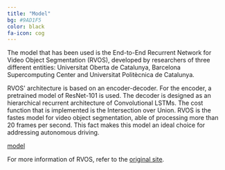 ```yaml
---
title: "Model"
bg: #9AD1F5
color: black
fa-icon: cog
---
```


The model that has been used is the End-to-End Recurrent Network for Video Object Segmentation (RVOS), developed by researchers of three different entities: Universitat Oberta de Catalunya, Barcelona Supercomputing Center and Universitat Politècnica de Catalunya.

RVOS' architecture is based on an encoder-decoder. For the encoder, a pretrained model of ResNet-101 is used. The decoder is designed as an hierarchical recurrent architecture of Convolutional LSTMs. The cost function that is implemented is the Intersection over Union. RVOS is the fastes model for video object segmentation, able of processing more than 20 frames per second. This fact makes this model an ideal choice for addressing autonomous driving. 

[model](./assets/model.png)


For more information of RVOS, refer to the [original site](https://imatge-upc.github.io/rvos/).
